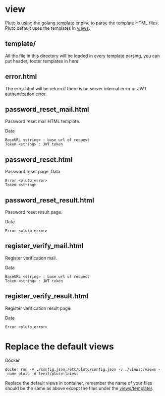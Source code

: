 # view
Pluto is using the golang [template](https://golang.org/pkg/text/template/) engine to parse the template HTML files.
Pluto default uses the templates in [views](https://github.com/MuShare/pluto/blob/master/views).


## template/
All the file in this directory will be loaded in every template parsing, you can put header, footer templates in here.

## error.html
The error.html will be return if there is an server internal error or JWT authentication error.

## password_reset_mail.html
Password reset mail HTML template.

Data
```
BaseURL <string> : base url of request
Token <string> : JWT token
```

## password_reset.html
Password reset page.
Data
```
Error <pluto_error>
Token <string>
```

## password_reset_result.html
Password reset result page.

Data
```
Error <pluto_error>
```

## register_verify_mail.html
Register verification mail.

Data
```
BaseURL <string> : base url of request
Token <string> : JWT token
```

## register_verify_result.html
Register verification result page.

Data
```
Error <pluto_error>
```

# Replace the default views
Docker
```
docker run -v ./config.json:/etc/pluto/config.json -v ./views:/views --name pluto -d leeif/pluto:latest
```
Replace the default views in container, remember the name of your files should be the same as above except the files under the [views/template/](https://github.com/MuShare/pluto/blob/master/views/template/).